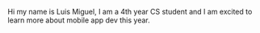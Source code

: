 Hi my name is Luis Miguel, I am a 4th year CS student and I am excited to learn more about mobile app dev this year. 
